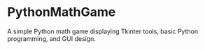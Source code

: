 # PythonMathGame
A simple Python math game displaying Tkinter tools, basic Python programming, and GUI design.
